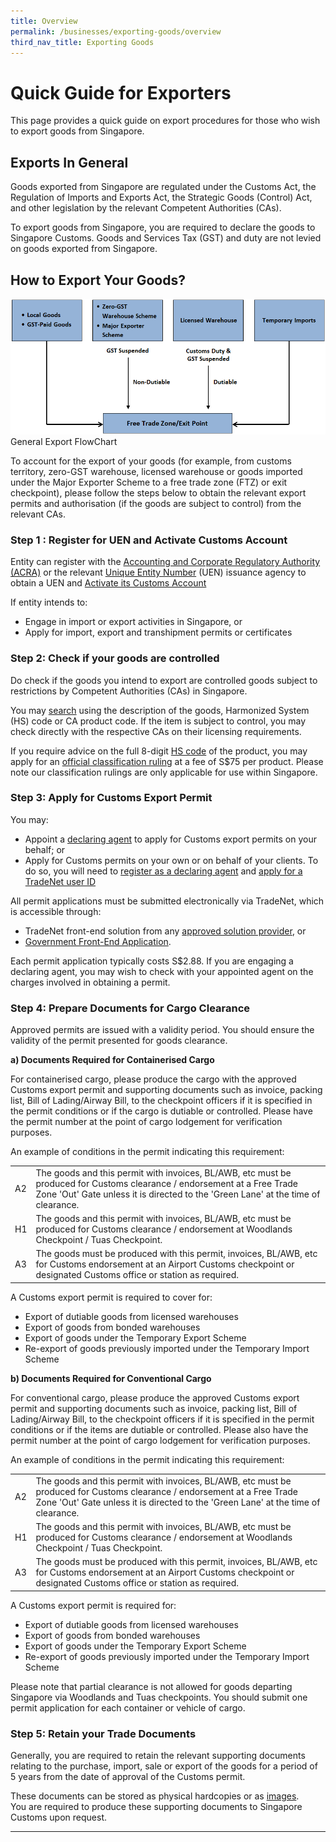 ```yaml
---
title: Overview
permalink: /businesses/exporting-goods/overview
third_nav_title: Exporting Goods
---
```

# Quick Guide for Exporters

This page provides a quick guide on export procedures for those who wish to export goods from Singapore.

## Exports In General

Goods exported from Singapore are regulated under the Customs Act, the Regulation of Imports and Exports Act, the Strategic Goods (Control) Act, and other legislation by the relevant Competent Authorities (CAs).

To export goods from Singapore, you are required to declare the goods to Singapore Customs. Goods and Services Tax (GST) and duty are not levied on goods exported from Singapore.

## How to Export Your Goods?
![Export FlowChart](/images/ExportFlowChart.png) <br> General Export FlowChart

To account for the export of your goods (for example, from customs territory, zero-GST warehouse, licensed warehouse or goods imported under the Major Exporter Scheme to a free trade zone (FTZ) or exit checkpoint), please follow the steps below to obtain the relevant export permits and authorisation (if the goods are subject to control) from the relevant CAs.


### Step 1 : Register for UEN and Activate Customs Account

Entity can register with the [Accounting and Corporate Regulatory Authority (ACRA)](http://www.acra.gov.sg/) or the relevant  [Unique Entity Number](http://www.uen.gov.sg/)  (UEN) issuance agency to obtain a UEN and
[Activate its Customs Account](https://www.tradenet.gov.sg/TN41EFORM/tds/sp/splogin.do?action=init_acct)

If entity intends to:
-   Engage in import or export activities in Singapore, or
-   Apply for import, export and transhipment permits or certificates

### Step 2: Check if your goods are controlled
Do check if the goods you intend to export are controlled goods subject to restrictions by Competent Authorities (CAs) in Singapore.

You may  [search](https://www.tradenet.gov.sg/tradenet/portlets/search/searchHSCA/searchInitHSCA.do)  using the description of the goods, Harmonized System (HS) code or CA product code. If the item is subject to control, you may check directly with the respective CAs on their licensing requirements.

If you require advice on the full 8-digit  [HS code](https://www.tradenet.gov.sg/tradenet/portlets/search/searchHSCA/searchInitHSCA.do)  of the product, you may apply for an  [official classification ruling](https://www.customs.gov.sg/-/media/cus/files/business/exporting-goods/quick-guide-for-exporter/application-for-classification.doc?la=en&hash=87BD36B8C5A915EA1197C7CF3503297CC5EFFFAD)  at a fee of S$75 per product. Please note our classification rulings are only applicable for use within Singapore.

### Step 3:  Apply for Customs Export Permit
You may:

-   Appoint a  [declaring agent](/businesses/resources/directories-of-service-providers/list-of-local-forwarding-agents)  to apply for Customs export permits on your behalf; or
-   Apply for Customs permits on your own or on behalf of your clients. To do so, you will need to  [register as a declaring agent](/businesses/00g-apply-update-renew-terminate-declaring-agent(da)-account-and-declarant)  and  [apply for a TradeNet user ID](/about-us/national-single-window/overview/what-you-need-to-know-about-tradenet)

All permit applications must be submitted electronically via TradeNet, which is accessible through:

-   TradeNet front-end solution from any  [approved solution provider](/about-us/07a2-tradenet-solution-providers), or
-   [Government Front-End Application](https://www.tradenet.gov.sg/tradenet/login.portal).

Each permit application typically costs S$2.88. If you are engaging a declaring agent, you may wish to check with your appointed agent on the charges involved in obtaining a permit.

### Step 4: Prepare Documents for Cargo Clearance 
Approved permits are issued with a validity period. You should ensure the validity of the permit presented for goods clearance.

**a) Documents Required for Containerised Cargo**

For containerised cargo, please produce the cargo with the approved Customs export permit and supporting documents such as invoice, packing list, Bill of Lading/Airway Bill, to the checkpoint officers if it is specified in the permit conditions or if the cargo is dutiable or controlled. Please have the permit number at the point of cargo lodgement for verification purposes.

An example of conditions in the permit indicating this requirement:

|  |  |
|--|--|
| A2 | The goods and this permit with invoices, BL/AWB, etc must be produced for Customs clearance / endorsement at a Free Trade Zone 'Out' Gate unless it is directed to the 'Green Lane' at the time of clearance\. |
| H1 | The goods and this permit with invoices, BL/AWB, etc must be produced for Customs clearance / endorsement at Woodlands Checkpoint / Tuas Checkpoint\. |
| A3 | The goods must be produced with this permit, invoices, BL/AWB, etc for Customs endorsement at an Airport Customs checkpoint or designated Customs office or station as required\.  |

A Customs export permit is required to cover for:

-   Export of dutiable goods from licensed warehouses
-   Export of goods from bonded warehouses
-   Export of goods under the Temporary Export Scheme
-   Re-export of goods previously imported under the Temporary Import Scheme

**b) Documents Required for Conventional Cargo**

For conventional cargo, please produce the approved Customs export permit and supporting documents such as invoice, packing list, Bill of Lading/Airway Bill, to the checkpoint officers if it is specified in the permit conditions or if the items are dutiable or controlled. Please also have the permit number at the point of cargo lodgement for verification purposes.

An example of conditions in the permit indicating this requirement:

|  |  |
|--|--|
| A2 |  The goods and this permit with invoices, BL/AWB, etc must be produced for Customs clearance / endorsement at a Free Trade Zone 'Out' Gate unless it is directed to the 'Green Lane' at the time of clearance\.|
| H1  | The goods and this permit with invoices, BL/AWB, etc must be produced for Customs clearance / endorsement at Woodlands Checkpoint / Tuas Checkpoint\.  |
|  A3 | The goods must be produced with this permit, invoices, BL/AWB, etc for Customs endorsement at an Airport Customs checkpoint or designated Customs office or station as required\.  |

A Customs export permit is required for:

-   Export of dutiable goods from licensed warehouses
-   Export of goods from bonded warehouses
-   Export of goods under the Temporary Export Scheme
-   Re-export of goods previously imported under the Temporary Import Scheme

Please note that partial clearance is not allowed for goods departing Singapore via Woodlands and Tuas checkpoints. You should submit one permit application for each container or vehicle of cargo.

### Step 5: Retain your Trade Documents

Generally, you are required to retain the relevant supporting documents relating to the purchase, import, sale or export of the goods for a period of 5 years from the date of approval of the Customs permit.

These documents can be stored as physical hardcopies or as [images](https://www.customs.gov.sg/-/media/cus/files/business/importing-goods/quick-guide-for-importers/customs_guide_on_keeping_and_maintaining_records_in_image_system.pdf?la=en&hash=8078ACE5357842E037BE67E75F01184A73C9E6E8). 
<br> You are required to produce these supporting documents to Singapore Customs upon request.

***

